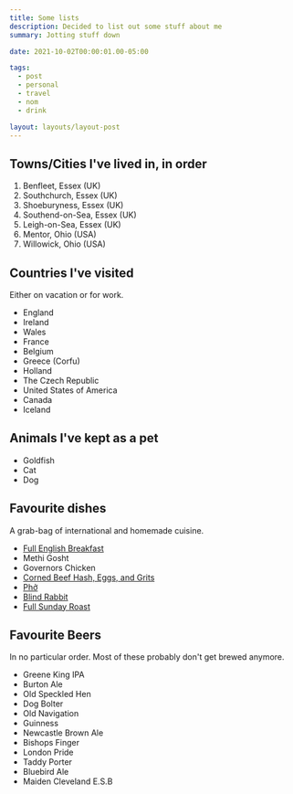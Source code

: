 ```yaml
---
title: Some lists
description: Decided to list out some stuff about me
summary: Jotting stuff down

date: 2021-10-02T00:00:01.00-05:00

tags:
  - post
  - personal
  - travel
  - nom
  - drink

layout: layouts/layout-post
---
```

## Towns/Cities I've lived in, in order
<ol>
<li>Benfleet, Essex (UK)	   </li>
<li>Southchurch, Essex (UK)	   </li>
<li>Shoeburyness, Essex (UK)   </li>
<li>Southend-on-Sea, Essex (UK)</li>
<li>Leigh-on-Sea, Essex (UK)   </li>
<li>Mentor, Ohio (USA)		   </li>
<li>Willowick, Ohio (USA)	   </li>
</ol>

## Countries I've visited
Either on vacation or for work.
<ul>
<li>England					</li>
<li>Ireland					</li>
<li>Wales					</li>
<li>France					</li>
<li>Belgium					</li>
<li>Greece (Corfu)			</li>
<li>Holland					</li>
<li>The Czech Republic		</li>
<li>United States of America</li>
<li>Canada					</li>
<li>Iceland					</li>
</ul>

## Animals I've kept as a pet
<ul>
<li>Goldfish</li>
<li>Cat		</li>
<li>Dog		</li>
</ul>

## Favourite dishes
A grab-bag of international and homemade cuisine.
<ul>
<li><a href="https://flic.kr/p/hw6dG9" title="photo on Flickr">Full English Breakfast			</a></li>
<li>Methi Gosht						</li>
<li>Governors Chicken				</li>
<li><a href="https://flic.kr/p/2gxNvE6" title="photo on Flickr">Corned Beef Hash, Eggs, and Grits</a></li>
<li><a href="https://flic.kr/p/3aiczV" title="photo on Flickr">Phở								</a></li>
<li><a href="https://flic.kr/p/7ZRRus" title="photo on Flickr">Blind Rabbit						</a></li>
<li><a href="https://flic.kr/p/hw4yn7" title="photo on Flickr">Full Sunday Roast</a></li>
</ul>

## Favourite Beers
In no particular order. Most of these probably don't get brewed anymore.
<ul>
<li>Greene King IPA		  </li>
<li>Burton Ale			  </li>
<li>Old Speckled Hen	  </li>
<li>Dog Bolter			  </li>
<li>Old Navigation		  </li>
<li>Guinness			  </li>
<li>Newcastle Brown Ale	  </li>
<li>Bishops Finger		  </li>
<li>London Pride		  </li>
<li>Taddy Porter		  </li>
<li>Bluebird Ale		  </li>
<li>Maiden Cleveland E.S.B</li>

</ul>

